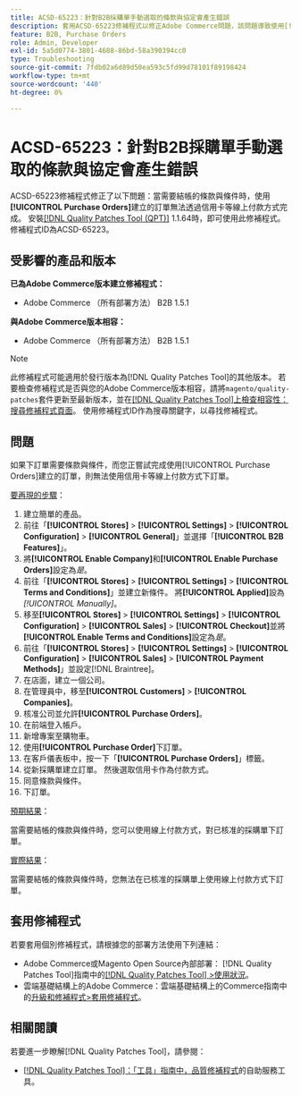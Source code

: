 ```yaml
---
title: ACSD-65223：針對B2B採購單手動選取的條款與協定會產生錯誤
description: 套用ACSD-65223修補程式以修正Adobe Commerce問題，該問題導致使用[!UICONTROL Purchase Orders]建立的訂單無法透過線上付款方式（如信用卡）在需要結帳的條款與條件時完成。
feature: B2B, Purchase Orders
role: Admin, Developer
exl-id: 5a5d0774-3801-4688-86bd-58a390394cc0
type: Troubleshooting
source-git-commit: 7fdb02a6d89d50ea593c5fd99d78101f89198424
workflow-type: tm+mt
source-wordcount: '440'
ht-degree: 0%

---
```


# ACSD-65223：針對B2B採購單手動選取的條款與協定會產生錯誤

ACSD-65223修補程式修正了以下問題：當需要結帳的條款與條件時，使用&#x200B;**[!UICONTROL Purchase Orders]**&#x200B;建立的訂單無法透過信用卡等線上付款方式完成。 安裝[[!DNL Quality Patches Tool (QPT)]](/help/tools/quality-patches-tool/quality-patches-tool-to-self-serve-quality-patches.md) 1.1.64時，即可使用此修補程式。 修補程式ID為ACSD-65223。

## 受影響的產品和版本

**已為Adobe Commerce版本建立修補程式：**

* Adobe Commerce （所有部署方法） B2B 1.5.1

**與Adobe Commerce版本相容：**

* Adobe Commerce （所有部署方法） B2B 1.5.1

>[!NOTE]
>
>此修補程式可能適用於發行版本為[!DNL Quality Patches Tool]的其他版本。 若要檢查修補程式是否與您的Adobe Commerce版本相容，請將`magento/quality-patches`套件更新至最新版本，並在[[!DNL Quality Patches Tool]上檢查相容性：搜尋修補程式頁面](https://experienceleague.adobe.com/tools/commerce-quality-patches/index.html)。 使用修補程式ID作為搜尋關鍵字，以尋找修補程式。

## 問題

如果下訂單需要條款與條件，而您正嘗試完成使用[!UICONTROL Purchase Orders]建立的訂單，則無法使用信用卡等線上付款方式下訂單。

<u>要再現的步驟</u>：

1. 建立簡單的產品。
1. 前往「**[!UICONTROL Stores]** > **[!UICONTROL Settings]** > **[!UICONTROL Configuration]** > **[!UICONTROL General]**」並選擇「**[!UICONTROL B2B Features]**」。
1. 將&#x200B;**[!UICONTROL Enable Company]**&#x200B;和&#x200B;**[!UICONTROL Enable Purchase Orders]**&#x200B;設定為&#x200B;*是*。
1. 前往「**[!UICONTROL Stores]** > **[!UICONTROL Settings]** > **[!UICONTROL Terms and Conditions]**」並建立新條件。 將&#x200B;**[!UICONTROL Applied]**&#x200B;設為&#x200B;*[!UICONTROL Manually]*。
1. 移至&#x200B;**[!UICONTROL Stores]** > **[!UICONTROL Settings]** > **[!UICONTROL Configuration]** > **[!UICONTROL Sales]** > **[!UICONTROL Checkout]**&#x200B;並將&#x200B;**[!UICONTROL Enable Terms and Conditions]**&#x200B;設定為&#x200B;*是*。
1. 前往「**[!UICONTROL Stores]** > **[!UICONTROL Settings]** > **[!UICONTROL Configuration]** > **[!UICONTROL Sales]** > **[!UICONTROL Payment Methods]**」並設定[!DNL Braintree]。
1. 在店面，建立一個公司。
1. 在管理員中，移至&#x200B;**[!UICONTROL Customers]** > **[!UICONTROL Companies]**。
1. 核准公司並允許&#x200B;**[!UICONTROL Purchase Orders]**。
1. 在前端登入帳戶。
1. 新增專案至購物車。
1. 使用&#x200B;**[!UICONTROL Purchase Order]**&#x200B;下訂單。
1. 在客戶儀表板中，按一下「**[!UICONTROL Purchase Orders]**」標籤。
1. 從新採購單建立訂單。 然後選取信用卡作為付款方式。
1. 同意條款與條件。
1. 下訂單。

<u>預期結果</u>：

當需要結帳的條款與條件時，您可以使用線上付款方式，對已核准的採購單下訂單。

<u>實際結果</u>：

當需要結帳的條款與條件時，您無法在已核准的採購單上使用線上付款方式下訂單。

## 套用修補程式

若要套用個別修補程式，請根據您的部署方法使用下列連結：

* Adobe Commerce或Magento Open Source內部部署： [!DNL Quality Patches Tool]指南中的[[!DNL Quality Patches Tool] >使用狀況](/help/tools/quality-patches-tool/usage.md)。
* 雲端基礎結構上的Adobe Commerce：雲端基礎結構上的Commerce指南中的[升級和修補程式>套用修補程式](https://experienceleague.adobe.com/docs/commerce-cloud-service/user-guide/develop/upgrade/apply-patches.html)。

## 相關閱讀

若要進一步瞭解[!DNL Quality Patches Tool]，請參閱：

* [[!DNL Quality Patches Tool]：「工具」指南中，品質修補程式](/help/tools/quality-patches-tool/quality-patches-tool-to-self-serve-quality-patches.md)的自助服務工具。
